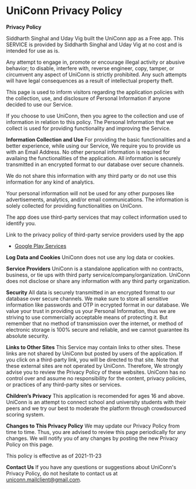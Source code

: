 # UniConn Privacy Policy

**Privacy Policy**

Siddharth Singhal and Uday Vig built the UniConn app as a Free app. This SERVICE is provided by Siddharth Singhal and Uday Vig at no cost and is intended for use as is.

Any attempt to engage in, promote or encourage illegal activity or abusive behavior; to disable, interfere with, reverse engineer, copy, tamper, or circumvent any aspect of UniConn is strictly prohibited. Any such attempts will have legal consequences as a result of intellectual property theft. 


This page is used to inform visitors regarding the application policies with the collection, use, and disclosure of Personal Information if anyone decided to use our Service.

If you choose to use UniConn, then you agree to the collection and use of information in relation to this policy. The Personal Information that we collect is used for providing functionality and improving the Service.

**Information Collection and Use**
For providing the basic functionalities and a better experience, while using our Service, We require you to provide us with an Email Address. No other personal information is required for availaing the functionalities of the application. All information is securely transmitted in an encrypted format to our database over secure channels.

We do not share this information with any third party or do not use this information for any kind of analytics.  

Your personal information will not be used for any other purposes like advertisements, analytics, and/or email communications. The information is solely collected for providing functionalities on UniConn.

The app does use third-party services that may collect information used to identify you.

Link to the privacy policy of third-party service providers used by the app

*   [Google Play Services](https://www.google.com/policies/privacy/)


**Log Data and Cookies**
UniConn does not use any log data or cookies.

**Service Providers**
UniConn is a standalone application with no contracts, business, or tie ups with third party service/company/organization.
UniConn does not disclose or share any information with any third party organization.

**Security**
All data is securely transmitted in an encrypted format to our database over secure channels. We make sure to store all sensitive information like passwords and OTP in ecrypted format in our database.
We value your trust in providing us your Personal Information, thus we are striving to use commercially acceptable means of protecting it. But remember that no method of transmission over the internet, or method of electronic storage is 100% secure and reliable, and we cannot guarantee its absolute security.

**Links to Other Sites**
This Service may contain links to other sites. These links are not shared by UniConn but posted by users of the application. If you click on a third-party link, you will be directed to that site. Note that these external sites are not operated by UniConn. Therefore, We strongly advise you to review the Privacy Policy of these websites. UniConn has no control over and assume no responsibility for the content, privacy policies, or practices of any third-party sites or services.

**Children’s Privacy**
This application is recomended for ages 16 and above. UniConn is an attempt to connect school and university students with their peers and we try our best to moderate the platform through crowdsourced scoring system.

**Changes to This Privacy Policy**
We may update our Privacy Policy from time to time. Thus, you are advised to review this page periodically for any changes. We will notify you of any changes by posting the new Privacy Policy on this page.

This policy is effective as of 2021-11-23

**Contact Us**
If you have any questions or suggestions about UniConn's Privacy Policy, do not hesitate to contact us at uniconn.mailclient@gmail.com.
